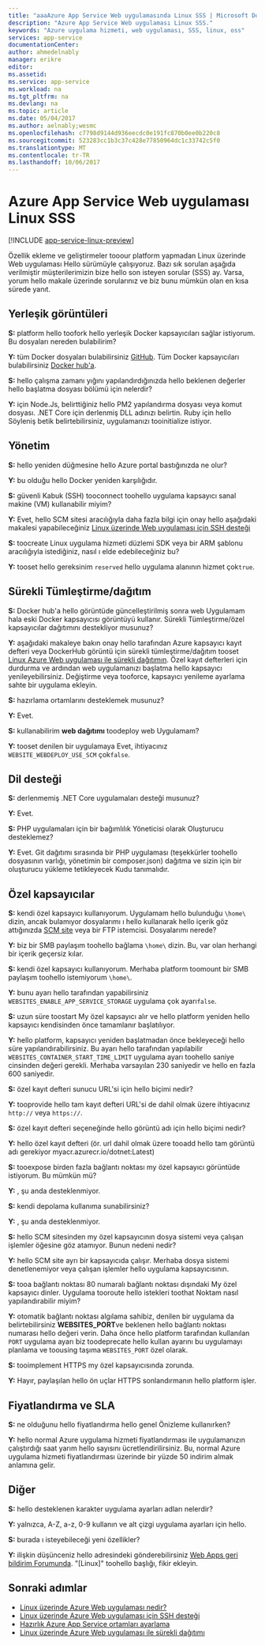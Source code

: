 ```yaml
---
title: "aaaAzure App Service Web uygulamasında Linux SSS | Microsoft Docs"
description: "Azure App Service Web uygulaması Linux SSS."
keywords: "Azure uygulama hizmeti, web uygulaması, SSS, linux, oss"
services: app-service
documentationCenter: 
author: ahmedelnably
manager: erikre
editor: 
ms.assetid: 
ms.service: app-service
ms.workload: na
ms.tgt_pltfrm: na
ms.devlang: na
ms.topic: article
ms.date: 05/04/2017
ms.author: aelnably;wesmc
ms.openlocfilehash: c7798d9144d936eecdc0e191fc870b0ee0b220c8
ms.sourcegitcommit: 523283cc1b3c37c428e77850964dc1c33742c5f0
ms.translationtype: MT
ms.contentlocale: tr-TR
ms.lasthandoff: 10/06/2017
---
```

# <a name="azure-app-service-web-app-on-linux-faq"></a>Azure App Service Web uygulaması Linux SSS

[!INCLUDE [app-service-linux-preview](../../includes/app-service-linux-preview.md)]


Özellik ekleme ve geliştirmeler tooour platform yapmadan Linux üzerinde Web uygulaması Hello sürümüyle çalışıyoruz. Bazı sık sorulan aşağıda verilmiştir müşterilerimizin bize hello son isteyen sorular (SSS) ay.
Varsa, yorum hello makale üzerinde sorularınız ve biz bunu mümkün olan en kısa sürede yanıt.

## <a name="built-in-images"></a>Yerleşik görüntüleri

**S:** platform hello toofork hello yerleşik Docker kapsayıcıları sağlar istiyorum. Bu dosyaları nereden bulabilirim?

**Y:** tüm Docker dosyaları bulabilirsiniz [GitHub](https://github.com/azure-app-service). Tüm Docker kapsayıcıları bulabilirsiniz [Docker hub'a](https://hub.docker.com/u/appsvc/).

**S:** hello çalışma zamanı yığını yapılandırdığınızda hello beklenen değerler hello başlatma dosyası bölümü için nelerdir?

**Y:** için Node.Js, belirttiğiniz hello PM2 yapılandırma dosyası veya komut dosyası. .NET Core için derlenmiş DLL adınızı belirtin. Ruby için hello Söyleniş betik belirtebilirsiniz, uygulamanızı tooinitialize istiyor.

## <a name="management"></a>Yönetim

**S:** hello yeniden düğmesine hello Azure portal bastığınızda ne olur?

**Y:** bu olduğu hello Docker yeniden karşılığıdır.

**S:** güvenli Kabuk (SSH) tooconnect toohello uygulama kapsayıcı sanal makine (VM) kullanabilir miyim?

**Y:** Evet, hello SCM sitesi aracılığıyla daha fazla bilgi için onay hello aşağıdaki makalesi yapabileceğiniz [Linux üzerinde Web uygulaması için SSH desteği](./app-service-linux-ssh-support.md)

**S:** toocreate Linux uygulama hizmeti düzlemi SDK veya bir ARM şablonu aracılığıyla istediğiniz, nasıl ı elde edebileceğiniz bu?

**Y:** tooset hello gereksinim `reserved` hello uygulama alanının hizmet çok`true`.

## <a name="continuous-integrationdeployment"></a>Sürekli Tümleştirme/dağıtım

**S:** Docker hub'a hello görüntüde güncelleştirilmiş sonra web Uygulamam hala eski Docker kapsayıcısı görüntüyü kullanır. Sürekli Tümleştirme/özel kapsayıcılar dağıtımını destekliyor musunuz?

**Y:** aşağıdaki makaleye bakın onay hello tarafından Azure kapsayıcı kayıt defteri veya DockerHub görüntü için sürekli tümleştirme/dağıtım tooset [Linux Azure Web uygulaması ile sürekli dağıtımın](./app-service-linux-ci-cd.md). Özel kayıt defterleri için durdurma ve ardından web uygulamanızı başlatma hello kapsayıcı yenileyebilirsiniz. Değiştirme veya tooforce, kapsayıcı yenileme ayarlama sahte bir uygulama ekleyin.

**S:** hazırlama ortamlarını desteklemek musunuz?

**Y:** Evet.

**S:** kullanabilirim **web dağıtımı** toodeploy web Uygulamam?

**Y:** tooset denilen bir uygulamaya Evet, ihtiyacınız `WEBSITE_WEBDEPLOY_USE_SCM` çok`false`.

## <a name="language-support"></a>Dil desteği

**S:** derlenmemiş .NET Core uygulamaları desteği musunuz?

**Y:** Evet.

**S:** PHP uygulamaları için bir bağımlılık Yöneticisi olarak Oluşturucu desteklemez?

**Y:** Evet. Git dağıtımı sırasında bir PHP uygulaması (teşekkürler toohello dosyasının varlığı, yönetimin bir composer.json) dağıtma ve sizin için bir oluşturucu yükleme tetikleyecek Kudu tanımalıdır.

## <a name="custom-containers"></a>Özel kapsayıcılar

**S:** kendi özel kapsayıcı kullanıyorum. Uygulamam hello bulunduğu `\home\` dizin, ancak bulamıyor dosyalarımı ı hello kullanarak hello içerik göz attığınızda [SCM site](https://github.com/projectkudu/kudu) veya bir FTP istemcisi. Dosyalarımı nerede?

**Y:** biz bir SMB paylaşım toohello bağlama `\home\` dizin. Bu, var olan herhangi bir içerik geçersiz kılar.

**S:** kendi özel kapsayıcı kullanıyorum. Merhaba platform toomount bir SMB paylaşım toohello istemiyorum `\home\`.

**Y:** bunu ayarı hello tarafından yapabilirsiniz `WEBSITES_ENABLE_APP_SERVICE_STORAGE` uygulama çok ayarı`false`.

**S:** uzun süre toostart My özel kapsayıcı alır ve hello platform yeniden hello kapsayıcı kendisinden önce tamamlanır başlatılıyor.

**Y:** hello platform, kapsayıcı yeniden başlatmadan önce bekleyeceği hello süre yapılandırabilirsiniz. Bu ayarı hello tarafından yapılabilir `WEBSITES_CONTAINER_START_TIME_LIMIT` uygulama ayarı toohello saniye cinsinden değeri gerekli. Merhaba varsayılan 230 saniyedir ve hello en fazla 600 saniyedir.

**S:** özel kayıt defteri sunucu URL'si için hello biçimi nedir?

**Y:** tooprovide hello tam kayıt defteri URL'si de dahil olmak üzere ihtiyacınız `http://` veya `https://`.

**S:** özel kayıt defteri seçeneğinde hello görüntü adı için hello biçimi nedir?

**Y:** hello özel kayıt defteri (ör. url dahil olmak üzere tooadd hello tam görüntü adı gerekiyor myacr.azurecr.io/dotnet:Latest)

**S:** tooexpose birden fazla bağlantı noktası my özel kapsayıcı görüntüde istiyorum. Bu mümkün mü?

**Y:** , şu anda desteklenmiyor.

**S:** kendi depolama kullanıma sunabilirsiniz?

**Y:** , şu anda desteklenmiyor.

**S:** hello SCM sitesinden my özel kapsayıcının dosya sistemi veya çalışan işlemler öğesine göz atamıyor. Bunun nedeni nedir?

**Y:** hello SCM site ayrı bir kapsayıcıda çalışır. Merhaba dosya sistemi denetlenemiyor veya çalışan işlemler hello uygulama kapsayıcısının.

**S:** tooa bağlantı noktası 80 numaralı bağlantı noktası dışındaki My özel kapsayıcı dinler. Uygulama tooroute hello istekleri toothat Noktam nasıl yapılandırabilir miyim?

**Y:** otomatik bağlantı noktası algılama sahibiz, denilen bir uygulama da belirtebilirsiniz **WEBSITES_PORT**ve beklenen hello bağlantı noktası numarası hello değeri verin. Daha önce hello platform tarafından kullanılan `PORT` uygulama ayarı biz toodeprecate hello kullan ayarını bu uygulamayı planlama ve toousing taşıma `WEBSITES_PORT` özel olarak.

**S:** tooimplement HTTPS my özel kapsayıcısında zorunda.

**Y:** Hayır, paylaşılan hello ön uçlar HTTPS sonlandırmanın hello platform işler.

## <a name="pricing-and-sla"></a>Fiyatlandırma ve SLA

**S:** ne olduğunu hello fiyatlandırma hello genel Önizleme kullanırken?

**Y:** hello normal Azure uygulama hizmeti fiyatlandırması ile uygulamanızın çalıştırdığı saat yarım hello sayısını ücretlendirilirsiniz. Bu, normal Azure uygulama hizmeti fiyatlandırması üzerinde bir yüzde 50 indirim almak anlamına gelir.

## <a name="other"></a>Diğer

**S:** hello desteklenen karakter uygulama ayarları adları nelerdir?

**Y:** yalnızca, A-Z, a-z, 0-9 kullanın ve alt çizgi uygulama ayarları için hello.

**S:** burada ı isteyebileceği yeni özellikler?

**Y:** ilişkin düşünceniz hello adresindeki gönderebilirsiniz [Web Apps geri bildirim Forumunda](https://aka.ms/webapps-uservoice). "[Linux]" toohello başlığı, fikir ekleyin.

## <a name="next-steps"></a>Sonraki adımlar
* [Linux üzerinde Azure Web uygulaması nedir?](app-service-linux-intro.md)
* [Linux üzerinde Azure Web uygulaması için SSH desteği](./app-service-linux-ssh-support.md)
* [Hazırlık Azure App Service ortamları ayarlama](./web-sites-staged-publishing.md)
* [Linux üzerinde Azure Web uygulaması ile sürekli dağıtımı](./app-service-linux-ci-cd.md)

